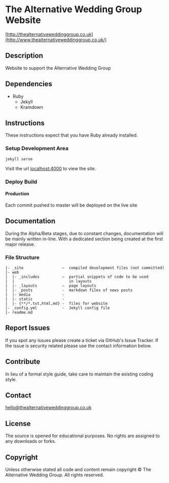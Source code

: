 # The Alternative Wedding Group Website
[http://thealternativeweddinggroup.co.uk](http://www.thealternativeweddinggroup.co.uk/)

## Description
Website to support the Alternative Wedding Group

## Dependencies

- Ruby
  - Jekyll
   - Kramdown

## Instructions

These instructions expect that you have Ruby already installed.

### Setup Development Area

```
jekyll serve
```

Visit the url [localhost:4000](http://localhost:4000/) to view the site.

### Deploy Build

#### Production

Each commit pushed to master will be deployed on the live site

## Documentation

During the Alpha/Beta stages, due to constant changes, documentation will be mainly written in-line. With a dedicated section being created at the first major release.

### File Structure

```
|- _site                 –  compiled development files (not committed)
|- web
|  |- _includes          –  partial snippets of code to be used
|  |                        in layouts
|  |- _layouts           –  page layouts
|  |- _posts             -  markdown files of news posts
|  |- media              -
|  |- static             -
|  |- {**/*.txt,html,md} -  files for website
|- _config.yml           -  Jekyll config file
|- readme.md
```

## Report Issues

If you spot any issues please create a ticket via GitHub's Issue Tracker. If the issue is security related please use the contact information below.

## Contribute

In lieu of a formal style guide, take care to maintain the existing coding style.

## Contact

[hello@thealternativeweddinggroup.co.uk](mailto:hello@thealternativeweddinggroup.co.uk)

## License

The source is opened for educational purposes. No rights are assigned to any downloads or forks.

## Copyright

Unless otherwise stated all code and content remain copyright &copy; The Alternative Wedding Group. All rights reserved.
